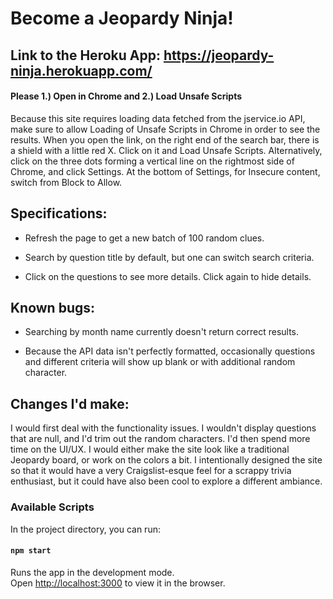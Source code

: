# Become a Jeopardy Ninja!

## Link to the Heroku App: https://jeopardy-ninja.herokuapp.com/ 

#### Please 1.) Open in Chrome and 2.) Load Unsafe Scripts

Because this site requires loading data fetched from the jservice.io API, make sure to allow Loading of Unsafe Scripts in Chrome in order to see the results. When you open the link, on the right end of the search bar, there is a shield with a little red X. Click on it and Load Unsafe Scripts. Alternatively, click on the three dots forming a vertical line on the rightmost side of Chrome, and click Settings. At the bottom of Settings, for Insecure content, switch from Block to Allow.


## Specifications:

- Refresh the page to get a new batch of 100 random clues.

- Search by question title by default, but one can switch search criteria.

- Click on the questions to see more details. Click again to hide details.


## Known bugs:

- Searching by month name currently doesn't return correct results.

- Because the API data isn't perfectly formatted, occasionally questions and different criteria will show up blank or with   additional random character. 


## Changes I'd make:

I would first deal with the functionality issues. I wouldn't display questions that are null, and I'd trim out the random characters. I'd then spend more time on the UI/UX. I would either make the site look like a traditional Jeopardy board, or work on the colors a bit. I intentionally designed the site so that it would have a very Craigslist-esque feel for a scrappy trivia enthusiast, but it could have also been cool to explore a different ambiance.


### Available Scripts

In the project directory, you can run:

#### `npm start`

Runs the app in the development mode.<br />
Open [http://localhost:3000](http://localhost:3000) to view it in the browser.
